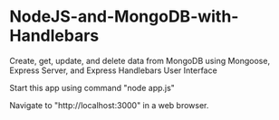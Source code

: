 # NodeJS-and-MongoDB-with-Handlebars
Create, get, update, and delete data from MongoDB using Mongoose, Express Server, and Express Handlebars User Interface 

Start this app using command "node app.js"

Navigate to "http://localhost:3000" in a web browser.

